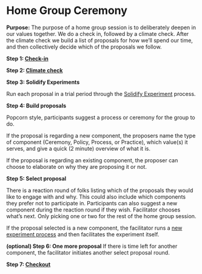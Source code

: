# Home Group Ceremony

**Purpose:** The purpose of a home group session is to deliberately deepen in our values together. We do a check in, followed by a climate check. After the climate check we build a list of proposals for how we’ll spend our time, and then collectively decide which of the proposals we follow.  


**Step 1: [Check-in](Check-in.md)**

**Step 2: [Climate check](Climate-check.md)**

**Step 3: Solidify Experiments**

Run each proposal in a trial period through the [Solidify Experiment](/Processes/Solidify_Experiment.md) process.

**Step 4: Build proposals**

Popcorn style, participants suggest a process or ceremony for the group to do.

If the proposal is regarding a new component, the proposers name the type of component (Ceremony, Policy, Process, or Practice), which value(s) it serves, and give a quick (2 minute) overview of what it is.

If the proposal is regarding an existing component, the proposer can choose to elaborate on why they are proposing it or not.


**Step 5: Select proposal**

There is a reaction round of folks listing which of the proposals they would like to engage with and why. This could also include which components they prefer not to participate in. Participants can also suggest a new component during the reaction round if they wish. Facilitator chooses what’s next. Only picking one or two for the rest of the home group session.

If the proposal selected is a new component, the facilitator runs a [new experiment process](/Processes/New-experiment.md) and then facilitates the experiment itself.

**(optional) Step 6: One more proposal**
If there is time left for another component, the facilitator initiates another select proposal round.

**Step 7: [Checkout](Check-out.md)**
